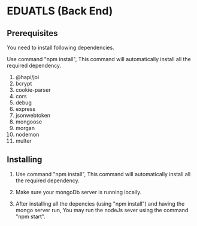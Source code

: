 # EDUATLS (Back End)

## Prerequisites
You need to install following dependencies.

Use command "npm install", This command will automatically install 
all the required dependency.

1. @hapi/joi
2. bcrypt
3. cookie-parser
4. cors
5. debug
6. express
7. jsonwebtoken
8. mongoose
9. morgan
10. nodemon
11. multer

## Installing

1. Use command "npm install", This command will automatically install 
   all the required dependency.

2. Make sure your mongoDb server is running locally. 

2. After installing all the depencies (using "npm install") and
   having the mongo server run, You may run the nodeJs sever using 
   the command "npm start".

